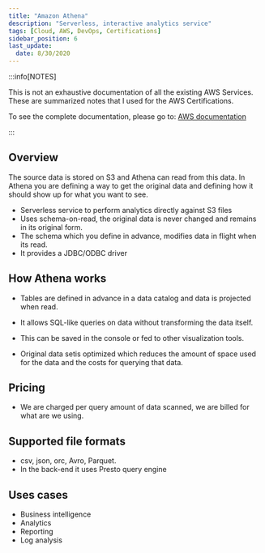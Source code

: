 ```yaml
---
title: "Amazon Athena"
description: "Serverless, interactive analytics service"
tags: [Cloud, AWS, DevOps, Certifications]
sidebar_position: 6
last_update:
  date: 8/30/2020
---
```



:::info[NOTES]

This is not an exhaustive documentation of all the existing AWS Services. These are summarized notes that I used for the AWS Certifications.

To see the complete documentation, please go to: [AWS documentation](https://docs.aws.amazon.com/)

:::



## Overview

The source data is stored on S3 and Athena can read from this data. In Athena you are defining a way to get the original data and defining how it should show up for what you want to see.

- Serverless service to perform analytics directly against S3 files
- Uses schema-on-read, the original data is never changed and remains in its original form.
- The schema which you define in advance, modifies data in flight when its read.
- It provides a JDBC/ODBC driver

## How Athena works

- Tables are defined in advance in a data catalog and data is projected when read. 

- It allows SQL-like queries on data without transforming the data itself.

- This can be saved in the console or fed to other visualization tools.

- Original data setis optimized which reduces the amount of space used for the data and the costs for querying that data.

## Pricing

- We are charged per query amount of data scanned, we are billed for what are we using.

## Supported file formats

- csv, json, orc, Avro, Parquet. 
- In the back-end it uses Presto query engine

## Uses cases 

- Business intelligence
- Analytics
- Reporting
- Log analysis
